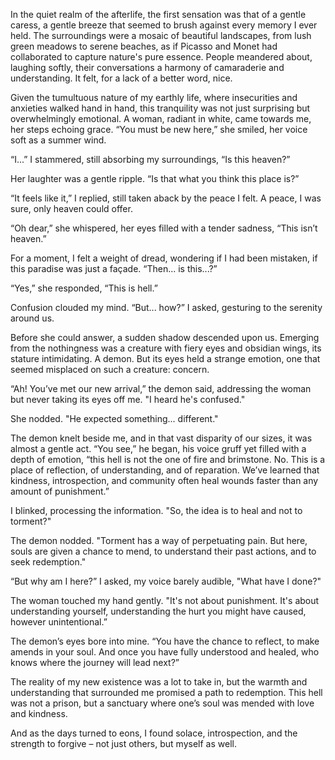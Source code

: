 In the quiet realm of the afterlife, the first sensation was that of a gentle caress, a gentle breeze that seemed to brush against every memory I ever held. The surroundings were a mosaic of beautiful landscapes, from lush green meadows to serene beaches, as if Picasso and Monet had collaborated to capture nature's pure essence. People meandered about, laughing softly, their conversations a harmony of camaraderie and understanding. It felt, for a lack of a better word, nice.

Given the tumultuous nature of my earthly life, where insecurities and anxieties walked hand in hand, this tranquility was not just surprising but overwhelmingly emotional. A woman, radiant in white, came towards me, her steps echoing grace. “You must be new here,” she smiled, her voice soft as a summer wind.

“I...” I stammered, still absorbing my surroundings, “Is this heaven?”

Her laughter was a gentle ripple. “Is that what you think this place is?”

“It feels like it,” I replied, still taken aback by the peace I felt. A peace, I was sure, only heaven could offer.

“Oh dear,” she whispered, her eyes filled with a tender sadness, “This isn’t heaven.”

For a moment, I felt a weight of dread, wondering if I had been mistaken, if this paradise was just a façade. “Then... is this...?”

“Yes,” she responded, “This is hell.”

Confusion clouded my mind. “But... how?” I asked, gesturing to the serenity around us.

Before she could answer, a sudden shadow descended upon us. Emerging from the nothingness was a creature with fiery eyes and obsidian wings, its stature intimidating. A demon. But its eyes held a strange emotion, one that seemed misplaced on such a creature: concern.

“Ah! You’ve met our new arrival,” the demon said, addressing the woman but never taking its eyes off me. "I heard he's confused."

She nodded. "He expected something... different."

The demon knelt beside me, and in that vast disparity of our sizes, it was almost a gentle act. “You see,” he began, his voice gruff yet filled with a depth of emotion, “this hell is not the one of fire and brimstone. No. This is a place of reflection, of understanding, and of reparation. We’ve learned that kindness, introspection, and community often heal wounds faster than any amount of punishment.”

I blinked, processing the information. "So, the idea is to heal and not to torment?"

The demon nodded. "Torment has a way of perpetuating pain. But here, souls are given a chance to mend, to understand their past actions, and to seek redemption."

“But why am I here?” I asked, my voice barely audible, "What have I done?"

The woman touched my hand gently. "It's not about punishment. It's about understanding yourself, understanding the hurt you might have caused, however unintentional.”

The demon’s eyes bore into mine. “You have the chance to reflect, to make amends in your soul. And once you have fully understood and healed, who knows where the journey will lead next?”

The reality of my new existence was a lot to take in, but the warmth and understanding that surrounded me promised a path to redemption. This hell was not a prison, but a sanctuary where one’s soul was mended with love and kindness.

And as the days turned to eons, I found solace, introspection, and the strength to forgive – not just others, but myself as well.